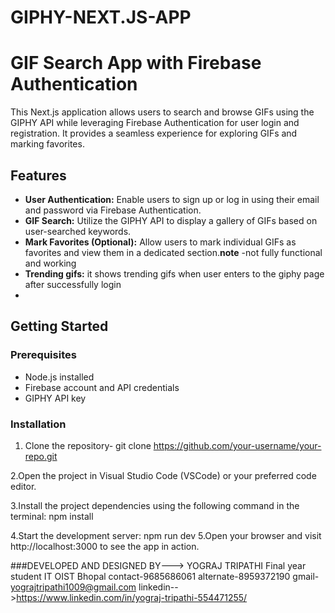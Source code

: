 # GIPHY-NEXT.JS-APP
# GIF Search App with Firebase Authentication

This Next.js application allows users to search and browse GIFs using the GIPHY API while leveraging Firebase Authentication for user login and registration. It provides a seamless experience for exploring GIFs and marking favorites.

## Features

- **User Authentication:** Enable users to sign up or log in using their email and password via Firebase Authentication.
- **GIF Search:** Utilize the GIPHY API to display a gallery of GIFs based on user-searched keywords.
- **Mark Favorites (Optional):** Allow users to mark individual GIFs as favorites and view them in a dedicated section.**note** -not fully functional and working
- **Trending gifs:** it shows trending gifs when user enters to the giphy page after successfully login
- 

## Getting Started

### Prerequisites

- Node.js installed
- Firebase account and API credentials
- GIPHY API key

### Installation

1. Clone the repository-
   git clone https://github.com/your-username/your-repo.git

2.Open the project in Visual Studio Code (VSCode) or your preferred code editor.

3.Install the project dependencies using the following command in the terminal:
      npm install

4.Start the development server:
   npm run dev
5.Open your browser and visit http://localhost:3000 to see the app in action.



###DEVELOPED AND DESIGNED BY--->
YOGRAJ TRIPATHI
Final year student IT OIST Bhopal
contact-9685686061 
alternate-8959372190
gmail- yograjtripathi1009@gmail.com
linkedin-->https://www.linkedin.com/in/yograj-tripathi-554471255/


